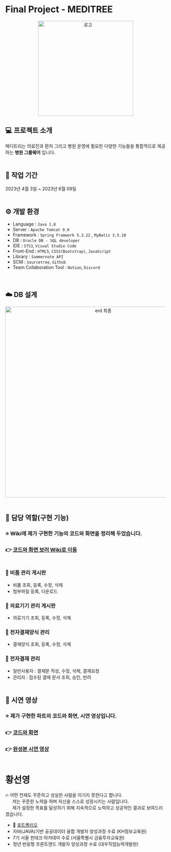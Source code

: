 # Final Project - MEDITREE

<div align="center">
<img width="299" alt="로고" src="https://github.com/Duriong/Meditree_project/assets/120540577/9ed02797-fd44-4d1e-af2f-7fe256f42014">
</div>

## 💻 프로젝트 소개
메디트리는 의료진과 환자 그리고 병원 운영에 필요한 다양한 기능들을 통합적으로 제공하는 **병원 그룹웨어** 입니다.
<br>
<br>

## 📆 작업 기간
2023년 4월 3일 ~ 2023년 6월 09일
<br>
<br>

## ⚙️ 개발 환경
- Language : `Java 1.8`
- Server : `Apache Tomcat 9.0`
- Framework : `Spring Framwork 5.3.22` , `MyBatis 3.5.10`
- DB : `Oracle DB - SQL developer`
- IDE : `STS3`, `Visual Studio Code`
- Front-End : `HTML5`, `CSS3(Bootstrap)`, `JavaScript`
- Library : `Summernote API`
- SCM : `Sourcetree`, `Github`
- Team Collaboration Tool : `Notion`, `Discord`
<br>

## ☁️ DB 설계
<div align="center">
<img width="600" alt="erd 최종" src="https://github.com/Duriong/Meditree_project/assets/120540577/64a4e2ae-3ce5-4b05-a90c-b8743edaedad">
</div>
<br>

## 📌 담당 역할(구현 기능)
### :star: Wiki에 제가 구현한 기능의 코드와 화면을 정리해 두었습니다.
### :point_right: [코드와 화면 보러 Wiki로 이동](https://github.com/Duriong/Meditree_project/wiki) <br><br>

### :bookmark: 비품 관리 게시판
- 비품 조회, 등록, 수정, 삭제
- 첨부파일 등록, 다운로드
### :bookmark: 의료기기 관리 게시판
- 의료기기 조회, 등록, 수정, 삭제
### :bookmark: 전자결재양식 관리
- 결재양식 조회, 등록, 수정, 삭제
### :bookmark: 전자결재 관리
- 일반사용자 : 결재문 작성, 수정, 삭제, 결재요청
- 관리자 : 접수된 결재 문서 조회, 승인, 반려 <br><br>

## :movie_camera: 시연 영상
### :star: 제가 구현한 파트의 코드와 화면, 시연 영상입니다.
### :point_right: [코드와 화면](https://github.com/Duriong/Meditree_project/wiki)
### :point_right: [완성본 시연 영상](https://clipchamp.com/watch/q2zfWtGdOFa) <br><br>

# 황선영
:fire: 어떤 천재도 꾸준하고 성실한 사람을 이기지 못한다고 합니다. <br>
&nbsp;  저는 꾸준한 노력을 하며 자신을 스스로 성장시키는 사람입니다. <br>
&nbsp;  제가 설정한 목표를 달성하기 위해 지속적으로 노력하고 성공적인 결과로 보여드리겠습니다.
<br>
- :orange_book: [포트폴리오](https://bit.ly/3rgsTOS)
- 자바(JAVA)기반 공공데이터 융합 개발자 양성과정 수료 (KH정보교육원)
- 7기 서울 핀테크 아카데미 수료 (서울특별시 금융투자교육원)
- 청년 반응형 프론트앤드 개발자 양성과정 수료 (대우직업능력개발원)







